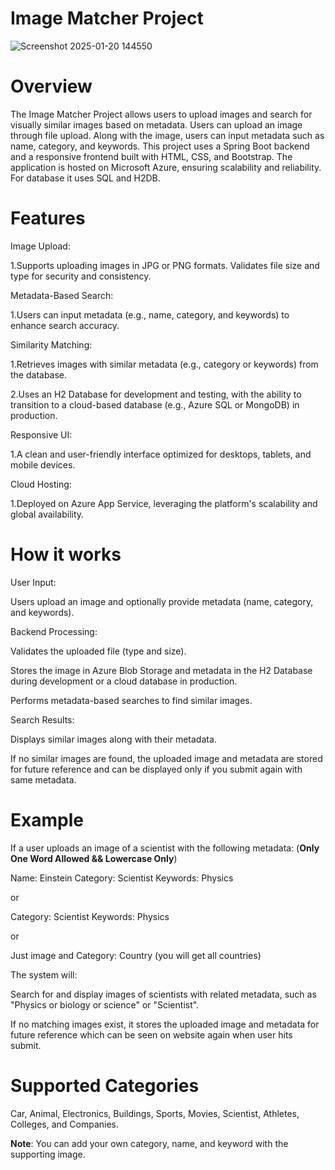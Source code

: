 # Image Matcher Project

![Screenshot 2025-01-20 144550](https://github.com/user-attachments/assets/09fa8d84-4f99-4305-8d90-e088197dee34)


# Overview

The Image Matcher Project allows users to upload images and search for visually similar images based on metadata. Users can upload an image through file upload. Along with the image, users can input metadata such as name, category, and keywords. This project uses a Spring Boot backend and a responsive frontend built with HTML, CSS, and Bootstrap. The application is hosted on Microsoft Azure, ensuring scalability and reliability. For database it uses SQL and H2DB.

# Features

Image Upload:

 1.Supports uploading images in JPG or PNG formats.
Validates file size and type for security and consistency.

Metadata-Based Search:

1.Users can input metadata (e.g., name, category, and keywords) to enhance search accuracy.

Similarity Matching:

1.Retrieves images with similar metadata (e.g., category or keywords) from the database.

2.Uses an H2 Database for development and testing, with the ability to transition to a cloud-based database (e.g., Azure SQL or MongoDB) in production.

Responsive UI:

1.A clean and user-friendly interface optimized for desktops, tablets, and mobile devices.

Cloud Hosting:

1.Deployed on Azure App Service, leveraging the platform's scalability and global availability.

# How it works

User Input:

Users upload an image and optionally provide metadata (name, category, and keywords).

Backend Processing:

Validates the uploaded file (type and size).

Stores the image in Azure Blob Storage and metadata in the H2 Database during development or a cloud database in production.

Performs metadata-based searches to find similar images.

Search Results:

Displays similar images along with their metadata. 

If no similar images are found, the uploaded image and metadata are stored for future reference and can be displayed only if you submit again with same metadata.

# Example 

If a user uploads an image of a scientist with the following metadata:  (**Only One Word Allowed && Lowercase Only**)

Name: Einstein
Category: Scientist
Keywords: Physics

or 

Category: Scientist
Keywords: Physics

or

Just image and Category: Country (you will get all countries)

The system will:

Search for and display images of scientists with related metadata, such as "Physics or biology or science" or "Scientist".

If no matching images exist, it stores the uploaded image and metadata for future reference which can be seen on website again when user hits submit.

# Supported Categories

Car,
Animal,
Electronics,
Buildings,
Sports,
Movies,
Scientist,
Athletes,
Colleges, and 
Companies.

**Note**: You can add your own category, name, and keyword with the supporting image.

